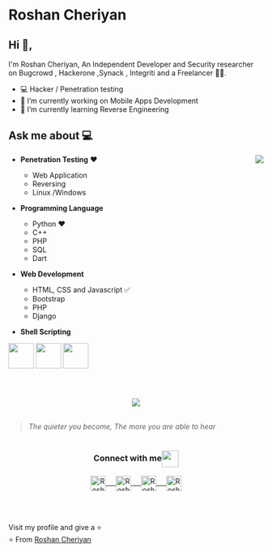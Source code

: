 # Roshan Cheriyan  



## Hi 👋, 
I'm Roshan Cheriyan, An Independent Developer and Security researcher on Bugcrowd , Hackerone ,Synack , Integriti and a Freelancer
🏄‍♂️. 

- 💻  Hacker / Penetration testing 
- 🔭 I’m currently working on Mobile Apps Development
- 🌱 I’m currently learning Reverse Engineering

## Ask me about :computer: 

<img align="right" src="https://github.com/rajput2107/rajput2107/blob/master/Assets/Developer.gif"/>

- **Penetration Testing**  ❤️
	-  Web Application
	-  Reversing 
	- Linux /Windows

- **Programming Language**
	- Python ❤️
	- C++
	- PHP
	- SQL
	- Dart


- **Web Development**
	- HTML, CSS and Javascript :white_check_mark:
	- Bootstrap
	- PHP
	- Django

- **Shell Scripting**


<code><a href="https://www.python.org/" target="_blank"><img height="50" src="https://www.vectorlogo.zone/logos/python/python-ar21.svg"></a></code>
<code><a href="https://www.linux.org/" target="_blank"><img height="50" src="https://www.vectorlogo.zone/logos/linux/linux-ar21.svg"></a></code>
<code><a href="https://www.docker.com/" target="_blank"><img height="50" src="https://www.vectorlogo.zone/logos/docker/docker-official.svg"></a></code>
<br/><br/>



#

<center>
	<img   align="center" src="https://github-readme-stats.vercel.app/api?username=captain-noob&show_icons=true" /> 
</center>


</br>

> *The quieter you become,  The more you are able to hear*

#


<div align="bottom" width="100%">
	<div align="center">
	  <h3 align="center">Connect with me<img align="center" src="https://github.com/rajput2107/rajput2107/blob/master/Assets/Handshake.gif" height="33px" /></h3> 
	</div>
	<p align="center">
	 <a href="https://www.linkedin.com/in/pramod-kumar-4aa47616b/" target="blank">
	  <img align="center" alt="Roshan's LinkedIn" width="30px" src="https://www.hackthebox.eu/images/logo600.png" /> &nbsp; &nbsp;
	 </a>
	 <a href="https://www.instagram.com/cyber_freak_21/" target="blank">
	  <img align="center" alt="Roshan's Instagram" width="30px" src="https://www.vectorlogo.zone/logos/instagram/instagram-icon.svg" /> &nbsp; &nbsp;
	 </a>
	 <a href="https://twitter.com/pramod2107" target="blank">
	  <img align="center" alt="Roshan's Twitter" width="30px" src="https://www.vectorlogo.zone/logos/twitter/twitter-official.svg" /> &nbsp; &nbsp;
	 </a>
	 <a href="https://medium.com/@pramodrana2107" target="blank">
	  <img align="center" alt="Roshan's Twitter" width="30px" src="https://www.vectorlogo.zone/logos/medium/medium-tile.svg" />
	 </a> 
</div>
  <br/>
  <br/>

Visit my profile and give a  ⭐️ 
<br/>
⭐️ From [Roshan Cheriyan](https://github.com/captain-noob)
